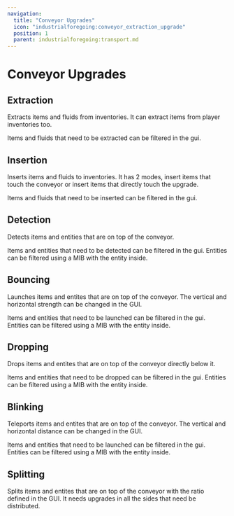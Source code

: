 ```yaml
---
navigation:
  title: "Conveyor Upgrades"
  icon: "industrialforegoing:conveyor_extraction_upgrade"
  position: 1
  parent: industrialforegoing:transport.md
---
```


# Conveyor Upgrades

## Extraction

<ItemImage id="industrialforegoing:conveyor_extraction_upgrade" />

Extracts items and fluids from inventories. It can extract items from player inventories too. 

Items and fluids that need to be extracted can be filtered in the gui.

## Insertion

<ItemImage id="industrialforegoing:conveyor_insertion_upgrade" />

Inserts items and fluids to inventories. It has 2 modes, insert items that touch the conveyor or insert items that directly touch the upgrade. 

Items and fluids that need to be inserted can be filtered in the gui.

## Detection

<ItemImage id="industrialforegoing:conveyor_detection_upgrade" />

Detects items and entities that are on top of the conveyor. 

Items and entities that need to be detected can be filtered in the gui. Entities can be filtered using a MIB with the entity inside.

## Bouncing

<ItemImage id="industrialforegoing:conveyor_bouncing_upgrade" />

Launches items and entites that are on top of the conveyor. The vertical and horizontal strength can be changed in the GUI.

Items and entities that need to be launched can be filtered in the gui. Entities can be filtered using a MIB with the entity inside.

## Dropping

<ItemImage id="industrialforegoing:conveyor_dropping_upgrade" />

Drops items and entites that are on top of the conveyor directly below it. 

Items and entities that need to be dropped can be filtered in the gui. Entities can be filtered using a MIB with the entity inside.

## Blinking

<ItemImage id="industrialforegoing:conveyor_blinking_upgrade" />

Teleports items and entites that are on top of the conveyor. The vertical and horizontal distance can be changed in the GUI.

Items and entities that need to be launched can be filtered in the gui. Entities can be filtered using a MIB with the entity inside.

## Splitting

<ItemImage id="industrialforegoing:conveyor_splitting_upgrade" />

Splits items and entites that are on top of the conveyor with the ratio defined in the GUI. It needs upgrades in all the sides that need be distributed.

